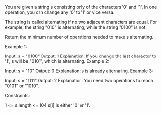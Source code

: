 You are given a string s consisting only of the characters '0' and '1'. In one operation, you can change any '0' to '1' or vice versa.

The string is called alternating if no two adjacent characters are equal. For example, the string "010" is alternating, while the string "0100" is not.

Return the minimum number of operations needed to make s alternating.

 

Example 1:

Input: s = "0100"
Output: 1
Explanation: If you change the last character to '1', s will be "0101", which is alternating.
Example 2:

Input: s = "10"
Output: 0
Explanation: s is already alternating.
Example 3:

Input: s = "1111"
Output: 2
Explanation: You need two operations to reach "0101" or "1010".
 

Constraints:

1 <= s.length <= 104
s[i] is either '0' or '1'.